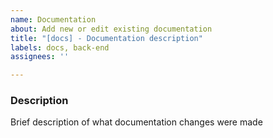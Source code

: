 ```yaml
---
name: Documentation
about: Add new or edit existing documentation
title: "[docs] - Documentation description"
labels: docs, back-end
assignees: ''

---
```


### Description

Brief description of what documentation changes were made
